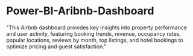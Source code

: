 # Power-BI-Aribnb-Dashboard
 "This Airbnb dashboard provides key insights into property performance and user activity, featuring booking trends, revenue, occupancy rates, popular locations, reviews by month, top listings, and hotel bookings to optimize pricing and guest satisfaction."
